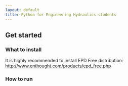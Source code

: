 ```yaml
---
layout: default
title: Python for Engineering Hydraulics students
---
```


## Get started 

### What to install

It is highly recommended to install EPD Free distribution: <http://www.enthought.com/products/epd_free.php>

### How to run

